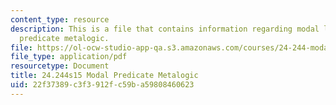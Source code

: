 ```yaml
---
content_type: resource
description: This is a file that contains information regarding modal logic modal
  predicate metalogic.
file: https://ol-ocw-studio-app-qa.s3.amazonaws.com/courses/24-244-modal-logic-spring-2015/22f37389c3f3912fc59ba59808460623_MIT24_244S15_Metalogic.pdf
file_type: application/pdf
resourcetype: Document
title: 24.244s15 Modal Predicate Metalogic
uid: 22f37389-c3f3-912f-c59b-a59808460623
---
```

